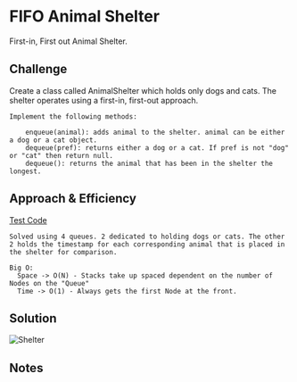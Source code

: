 # FIFO Animal Shelter

First-in, First out Animal Shelter.

## Challenge

Create a class called AnimalShelter which holds only dogs and cats. The shelter operates using a first-in, first-out approach.

    Implement the following methods:
    
        enqueue(animal): adds animal to the shelter. animal can be either a dog or a cat object.
        dequeue(pref): returns either a dog or a cat. If pref is not "dog" or "cat" then return null.
        dequeue(): returns the animal that has been in the shelter the longest.

        
## Approach & Efficiency

[Test Code](../../../test/java/FIFOAnimalShelter)

    Solved using 4 queues. 2 dedicated to holding dogs or cats. The other 2 holds the timestamp for each corresponding animal that is placed in the shelter for comparison.

    Big O:
      Space -> O(N) - Stacks take up spaced dependent on the number of Nodes on the "Queue"
      Time -> O(1) - Always gets the first Node at the front.

## Solution

![Shelter](../../../../../../assets/aninal_shelter.jpg)

## Notes
